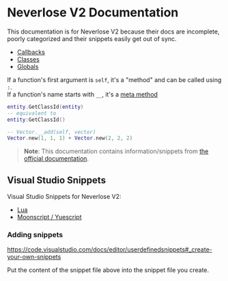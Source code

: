 
# Neverlose V2 Documentation

This documentation is for Neverlose V2 because their docs are incomplete, poorly categorized and their snippets easily get out of sync.

- [Callbacks](callbacks.html)
- [Classes](classes.html)
- [Globals](globals.html)

If a function's first argument is `self`, it's a "method" and can be called using `:`.  
If a function's name starts with `__`, it's a [meta method](http://lua-users.org/wiki/MetamethodsTutorial)

```lua
entity.GetClassId(entity)
-- equivalent to
entity:GetClassId()

-- Vector.__add(self, vector)
Vector.new(1, 1, 1) + Vector.new(2, 2, 2)
```

> **Note**:
> This documentation contains information/snippets from [the official documentation](https://github.com/neverlosecc/api-documentation).


## Visual Studio Snippets

Visual Studio Snippets for Neverlose V2:

- [Lua](/csgo/neverlose/v2/snippets.lua.json)
- [Moonscript / Yuescript](/csgo/neverlose/v2/snippets.moon.json)

### Adding snippets

https://code.visualstudio.com/docs/editor/userdefinedsnippets#_create-your-own-snippets

Put the content of the snippet file above into the snippet file you create.
